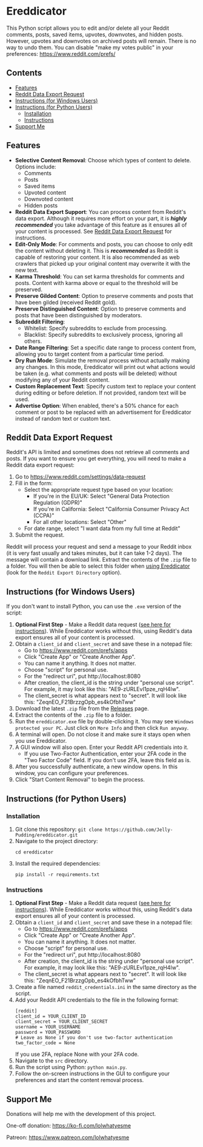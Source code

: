 # Ereddicator

This Python script allows you to edit and/or delete all your Reddit comments, posts, saved items, upvotes, downvotes, and hidden posts. However, upvotes and downvotes on archived posts will remain. There is no way to undo them. You can disable "make my votes public" in your preferences: https://www.reddit.com/prefs/

## Contents

- [Features](#features)
- [Reddit Data Export Request](#reddit-data-export-request)
- [Instructions (for Windows Users)](#instructions-for-windows-users)
- [Instructions (for Python Users)](#instructions-for-python-users)
  - [Installation](#installation)
  - [Instructions](#instructions)
- [Support Me](#support-me)

## Features

- **Selective Content Removal**: Choose which types of content to delete. Options include:
  - Comments
  - Posts
  - Saved items
  - Upvoted content
  - Downvoted content
  - Hidden posts
- **Reddit Data Export Support**: You can process content from Reddit's data export. Although it requires more effort on your part, it is ***highly recommended*** you take advantage of this feature as it ensures all of your content is processed. See [Reddit Data Export Request](#reddit-data-export-request) for instructions.
- **Edit-Only Mode**: For comments and posts, you can choose to only edit the content without deleting it. This is ***recommended*** as Reddit is capable of restoring your content. It is also recommended as web crawlers that picked up your original content may overwrite it with the new text.
- **Karma Threshold**: You can set karma thresholds for comments and posts. Content with karma above or equal to the threshold will be preserved.
- **Preserve Gilded Content**: Option to preserve comments and posts that have been gilded (received Reddit gold).
- **Preserve Distinguished Content**: Option to preserve comments and posts that have been distinguished by moderators.
- **Subreddit Filtering**:
  - Whitelist: Specify subreddits to exclude from processing.
  - Blacklist: Specify subreddits to exclusively process, ignoring all others.
- **Date Range Filtering**: Set a specific date range to process content from, allowing you to target content from a particular time period.
- **Dry Run Mode**: Simulate the removal process without actually making any changes. In this mode, Ereddicator will print out what actions would be taken (e.g. what comments and posts will be deleted) without modifying any of your Reddit content.
- **Custom Replacement Text**: Specify custom text to replace your content during editing or before deletion. If not provided, random text will be used.
- **Advertise Option**: When enabled, there's a 50% chance for each comment or post to be replaced with an advertisement for Ereddicator instead of random text or custom text.

## Reddit Data Export Request
Reddit's API is limited and sometimes does not retrieve all comments and posts. If you want to ensure you get everything, you will need to make a Reddit data export request:

1. Go to https://www.reddit.com/settings/data-request
2. Fill in the form:
   * Select the appropriate request type based on your location:
      * If you're in the EU/UK: Select "General Data Protection Regulation (GDPR)"
      * If you're in California: Select "California Consumer Privacy Act (CCPA)"
      * For all other locations: Select "Other"
   * For date range, select "I want data from my full time at Reddit"
3. Submit the request.

Reddit will process your request and send a message to your Reddit inbox (it is very fast usually and takes minutes, but it can take 1-2 days). The message will contain a download link. Extract the contents of the `.zip` file to a folder. You will then be able to select this folder when [using Ereddicator](#instructions-for-windows-users) (look for the `Reddit Export Directory` option).

## Instructions (for Windows Users)

If you don't want to install Python, you can use the `.exe` version of the script:

1. **Optional First Step** - Make a Reddit data request ([see here for instructions](#reddit-data-export-request)). While Ereddicator works without this, using Reddit's data export ensures all of your content is processed.
2. Obtain a `client_id` and `client_secret` and save these in a notepad file:
   - Go to https://www.reddit.com/prefs/apps
   - Click "Create App" or "Create Another App".
   - You can name it anything. It does not matter.
   - Choose "script" for personal use.
   - For the "redirect uri", put http://localhost:8080
   - After creation, the client_id is the string under "personal use script". For example, it may look like this: "AE9-zURLEvI1pze_rqH4Iw".
   - The client_secret is what appears next to "secret". It will look like this: "ZeqnEO_F21BrzzgOpb_es4kOfbhTww"
3. Download the latest `.zip` file from the [Releases](https://github.com/Jelly-Pudding/ereddicator/releases/) page.
4. Extract the contents of the `.zip` file to a folder.
5. Run the `ereddicator.exe` file by double-clicking it. You may see `Windows protected your PC`. Just click on `More Info` and then click `Run anyway`. 
6. A terminal will open. Do not close it and make sure it stays open when you use Ereddicator.
7. A GUI window will also open. Enter your Reddit API credentials into it.
   * If you use Two-Factor Authentication, enter your 2FA code in the "Two Factor Code" field. If you don't use 2FA, leave this field as is.
7. After you successfully authenticate, a new window opens. In this window, you can configure your preferences.
8. Click "Start Content Removal" to begin the process.

## Instructions (for Python Users)

### Installation

1. Git clone this repository: `git clone https://github.com/Jelly-Pudding/ereddicator.git`
2. Navigate to the project directory:
   ```
   cd ereddicator
   ```
3. Install the required dependencies:
   ```
   pip install -r requirements.txt
   ```

### Instructions

1. **Optional First Step** - Make a Reddit data request ([see here for instructions](#reddit-data-export-request)). While Ereddicator works without this, using Reddit's data export ensures all of your content is processed.
2. Obtain a `client_id` and `client_secret` and save these in a notepad file:
   - Go to https://www.reddit.com/prefs/apps
   - Click "Create App" or "Create Another App".
   - You can name it anything. It does not matter.
   - Choose "script" for personal use.
   - For the "redirect uri", put http://localhost:8080
   - After creation, the client_id is the string under "personal use script". For example, it may look like this: "AE9-zURLEvI1pze_rqH4Iw".
   - The client_secret is what appears next to "secret". It will look like this: "ZeqnEO_F21BrzzgOpb_es4kOfbhTww"
3. Create a file named `reddit_credentials.ini` in the same directory as the script.
4. Add your Reddit API credentials to the file in the following format:
   ```
   [reddit]
   client_id = YOUR_CLIENT_ID
   client_secret = YOUR_CLIENT_SECRET
   username = YOUR_USERNAME
   password = YOUR_PASSWORD
   # Leave as None if you don't use two-factor authentication
   two_factor_code = None
   ```
   If you use 2FA, replace None with your 2FA code.
5. Navigate to the `src` directory.
6. Run the script using Python: `python main.py`.
7. Follow the on-screen instructions in the GUI to configure your preferences and start the content removal process.

## Support Me
Donations will help me with the development of this project.

One-off donation: https://ko-fi.com/lolwhatyesme

Patreon: https://www.patreon.com/lolwhatyesme

